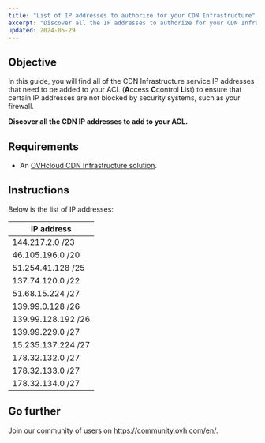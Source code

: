 ```yaml
---
title: "List of IP addresses to authorize for your CDN Infrastructure"
excerpt: "Discover all the IP addresses to authorize for your CDN Infrastructure"
updated: 2024-05-29
---
```


## Objective

In this guide, you will find all of the CDN Infrastructure service IP addresses that need to be added to your ACL (**A**ccess **C**control **L**ist) to ensure that certain IP addresses are not blocked by security systems, such as your firewall.

**Discover all the CDN IP addresses to add to your ACL.**

## Requirements

- An [OVHcloud CDN Infrastructure solution](https://www.ovhcloud.com/en-gb/network/cdn/).

## Instructions

Below is the list of IP addresses:

| IP address |
| --- |
| 144.217.2.0 /23 |
| 46.105.196.0 /20 |
| 51.254.41.128 /25 |
| 137.74.120.0 /22 |
| 51.68.15.224 /27 |
| 139.99.0.128 /26 |
| 139.99.128.192 /26 |
| 139.99.229.0 /27 |
| 15.235.137.224 /27 |
| 178.32.132.0 /27 |
| 178.32.133.0 /27 |
| 178.32.134.0 /27 |

## Go further

Join our community of users on <https://community.ovh.com/en/>.